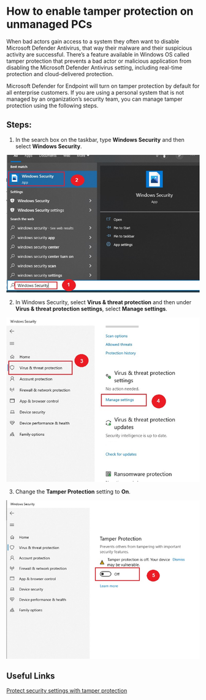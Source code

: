 

How to enable tamper protection on unmanaged PCs
==
When bad actors gain access to a system they often want to disable Microsoft Defender Antivirus, that way their malware 
and their suspicious activity are successful. There’s a feature available in Windows OS called tamper protection that 
prevents a bad actor or malicious application from disabling the Microsoft Defender Antivirus setting, including real-time 
protection and cloud-delivered protection.

Microsoft Defender for Endpoint will turn on tamper protection by default for all enterprise customers. If you are using a 
personal system that is not managed by an organization’s security team, you can manage tamper protection using the following steps.

Steps:
--
1. In the search box on the taskbar, type **Windows Security** and then select **Windows Security**. 

 ![Image](/Tamper-Protection/media/Windows10-Tamper-protection-01.jpg "icon") 
 
 2. In Windows Security, select **Virus & threat protection** and then under **Virus & threat protection settings**, select **Manage settings**.
 
  ![Image](/Tamper-Protection/media/Windows10-Tamper-protection-03.jpg "icon") 
 
 3. Change the **Tamper Protection** setting to **On**.

  ![Image](/Tamper-Protection/media/Windows10-Tamper-protection-04.jpg "icon") 




Useful Links
--
[Protect security settings with tamper protection](https://learn.microsoft.com/en-us/microsoft-365/security/defender-endpoint/prevent-changes-to-security-settings-with-tamper-protection?view=o365-worldwide)
